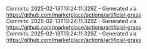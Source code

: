 Commits: 2025-02-13T13:24:11.329Z - Generated via https://github.com/marketplace/actions/artificial-grass
<br>
Commits: 2025-02-13T13:24:11.329Z - Generated via https://github.com/marketplace/actions/artificial-grass
<br>
Commits: 2025-02-13T13:24:11.329Z - Generated via https://github.com/marketplace/actions/artificial-grass
<br>
